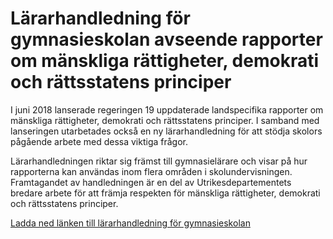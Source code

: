 # Lärarhandledning för gymnasieskolan avseende rapporter om mänskliga rättigheter, demokrati och rättsstatens principer

I juni 2018 lanserade regeringen 19 uppdaterade landspecifika rapporter om mänskliga rättigheter, demokrati och rättsstatens principer. I samband med lanseringen utarbetades också en ny lärarhandledning för att stödja skolors pågående arbete med dessa viktiga frågor.

Lärarhandledningen riktar sig främst till gymnasielärare och visar på hur rapporterna kan användas inom flera områden i skolundervisningen. Framtagandet av handledningen är en del av Utrikesdepartementets bredare arbete för att främja respekten för mänskliga rättigheter, demokrati och rättsstatens principer.

[Ladda ned länken till lärarhandledning för gymnasieskolan](/contentassets/a5e45f39f7db4d59aacac03dddad1c99/uppd.-lararhandledning-mr-2018.pdf)
